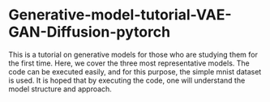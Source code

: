# Generative-model-tutorial-VAE-GAN-Diffusion-pytorch

This is a tutorial on generative models for those who are studying them for the first time. Here, we cover the three most representative models. The code can be executed easily, and for this purpose, the simple mnist dataset is used. It is hoped that by executing the code, one will understand the model structure and approach. 
